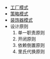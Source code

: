 
- [工厂模式](./docs/Designpattern/工厂模式.md)
- [策略模式](./docs/Designpattern/策略模式.md)
- [装饰器模式](./docs/Designpattern/装饰器模式.md)
- 设计原则
  1. 单一职责原则
  2. 开闭原则
  3. 依赖倒置原则
  4.  里氏代换原则



